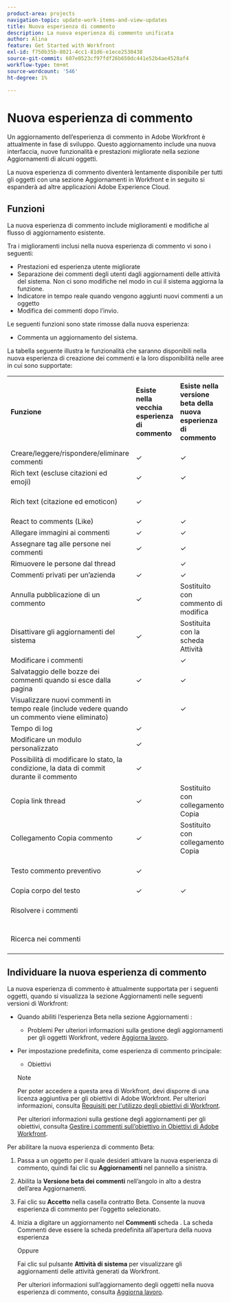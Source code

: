```yaml
---
product-area: projects
navigation-topic: update-work-items-and-view-updates
title: Nuova esperienza di commento
description: La nuova esperienza di commento unificata
author: Alina
feature: Get Started with Workfront
exl-id: f750b35b-8021-4cc1-81d6-e1ece2530438
source-git-commit: 607e0523cf97fdf26b650dc441e52b4ae4528af4
workflow-type: tm+mt
source-wordcount: '546'
ht-degree: 1%

---
```


# Nuova esperienza di commento

<!--<span class="preview">The highlighted information on this page refers to functionality not yet generally available. It is available only in the Preview environment.</span>-->

Un aggiornamento dell’esperienza di commento in Adobe Workfront è attualmente in fase di sviluppo. Questo aggiornamento include una nuova interfaccia, nuove funzionalità e prestazioni migliorate nella sezione Aggiornamenti di alcuni oggetti.

La nuova esperienza di commento diventerà lentamente disponibile per tutti gli oggetti con una sezione Aggiornamenti in Workfront e in seguito si espanderà ad altre applicazioni Adobe Experience Cloud.

## Funzioni

La nuova esperienza di commento include miglioramenti e modifiche al flusso di aggiornamento esistente.

<!-- Previous content here - replaced with the table below: 

>[!IMPORTANT]
>The Unified Commenting Experience features listed below are currently only available in Adobe Workfront Goals.

* **Creating comments**

    You can create a new comment, format it with rich text, and tag others to be notified. For more information on creating comments, see [Manage goal comments](/help/quicksilver/workfront-goals/goal-management/manage-goal-comments.md).

* **Responding to comments**

    You can react to a comment with a like or reply with a new comment in-thread that can notify the original commenter and owner of the object.

* **System Activity**
    
    System-generated updates for an object are now listed seperately from comments made in the update tab. For more information on viewing the System Activity stream, see step 11 of [Manage goal comments](/help/quicksilver/workfront-goals/goal-management/manage-goal-comments.md).

-->

Tra i miglioramenti inclusi nella nuova esperienza di commento vi sono i seguenti:

* Prestazioni ed esperienza utente migliorate
* Separazione dei commenti degli utenti dagli aggiornamenti delle attività del sistema. Non ci sono modifiche nel modo in cui il sistema aggiorna la funzione.
* Indicatore in tempo reale quando vengono aggiunti nuovi commenti a un oggetto
* Modifica dei commenti dopo l’invio.

Le seguenti funzioni sono state rimosse dalla nuova esperienza:

* Commenta un aggiornamento del sistema.

La tabella seguente illustra le funzionalità che saranno disponibili nella nuova esperienza di creazione dei commenti e la loro disponibilità nelle aree in cui sono supportate:

<table>
  <tr>
   <td><strong>Funzione </strong>
   </td>
   <td><strong>Esiste nella vecchia esperienza di commento </strong>
   </td>
   <td><strong>Esiste nella versione beta della nuova esperienza di commento </strong>
   </td>
   <td><strong>Sarà introdotto nella nuova esperienza di commento </strong>
   </td>
   <td><strong>Quando sarà introdotto nella nuova esperienza di commento </strong>
   </td>
   <td><strong>Nella ricerca </strong>
   </td>
  </tr>
  <tr>
   <td>Creare/leggere/rispondere/eliminare commenti 
   </td>
   <td>✓ 
  </td>
   <td>✓ 
   </td>
   <td> 
   </td>
   <td> 
   </td>
   <td> 
   </td>
  </tr>
  <tr>
   <td>Rich text (escluse citazioni ed emoji)
   </td>
   <td>✓ 
   </td>
   <td>✓
   </td>
   <td> 
   </td>
   <td> 
   </td>
   <td> 
   </td>
  </tr>
  <tr>
 <tr>
   <td>Rich text (citazione ed emoticon)
   </td>
   <td>✓ 
   </td>
   <td> 
   </td>
   <td> ✓
   </td>
   <td> 2° trimestre 2023
   </td>
   <td> 
   </td>
  </tr>
  <tr>

<td>React to comments (Like) 
   </td>
   <td>✓ 
   </td>
   <td>✓ 
   </td>
   <td> 
   </td>
   <td> 
   </td>
   <td> 
   </td>
  </tr>
  <tr>
   <td>Allegare immagini ai commenti 
   </td>
   <td>✓ 
   </td>
   <td>✓ 
   </td>
   <td> 
   </td>
   <td> 
   </td>
   <td> 
   </td>
  </tr>
  <tr>
   <td>Assegnare tag alle persone nei commenti 
   </td>
   <td>✓ 
   </td>
   <td>✓ 
   </td>
   <td> 
   </td>
   <td> 
   </td>
   <td> 
   </td>
  </tr>
  <tr>
   <td>Rimuovere le persone dal thread 
   </td>
   <td> 
   </td>
   <td>✓
   </td>
   <td> 
   </td>
   <td> 
   </td>
   <td> 
   </td>
  </tr>
  <tr>
   <td>Commenti privati per un’azienda 
   </td>
   <td>✓ 
   </td>
   <td>✓ 
   </td>
   <td> 
   </td>
   <td> 
   </td>
   <td> 
   </td>
  </tr>
  <tr>
   <td>Annulla pubblicazione di un commento 
   </td>
   <td>✓ 
   </td>
   <td>Sostituito con commento di modifica 
   </td>
   <td> 
   </td>
   <td> 
   </td>
   <td> 
   </td>
  </tr>
  <tr>
   <td>Disattivare gli aggiornamenti del sistema 
   </td>
   <td>✓ 
   </td>
   <td>Sostituita con la scheda Attività 
   </td>
   <td> 
   </td>
   <td> 
   </td>
   <td> 
   </td>
  </tr>
  <tr>
   <td>Modificare i commenti 
   </td>
   <td> 
   </td>
   <td> ✓
   </td>
   <td> 
   </td>
   <td> 
   </td>
   <td> 
   </td>
  </tr>
  <tr>
   <td>Salvataggio delle bozze dei commenti quando si esce dalla pagina 
   </td>
   <td>✓ 
   </td>
   <td>✓ 
   </td>
   <td> 
   </td>
   <td> 
   </td>
   <td> 
   </td>
  </tr>
  <tr>
   <td>Visualizzare nuovi commenti in tempo reale (include vedere quando un commento viene eliminato)
   </td>
   <td> 
   </td>
   <td>✓
   </td>
   <td> 
   </td>
   <td> 
   </td>
   <td> 
   </td>
  </tr>
  <tr>
   <td>Tempo di log 
   </td>
   <td>✓ 
   </td>
   <td> 
   </td>
   <td> 
   </td>
   <td> 
   </td>
   <td>✓ 
   </td>
  </tr>
  <tr>
   <td>Modificare un modulo personalizzato 
   </td>
   <td>✓ 
   </td>
   <td> 
   </td>
   <td> 
   </td>
   <td> 
   </td>
   <td>✓ 
   </td>
  </tr>
  <tr>
   <td>Possibilità di modificare lo stato, la condizione, la data di commit durante il commento 
   </td>
   <td>✓ 
   </td>
   <td> 
   </td>
   <td> 
   </td>
   <td> 
   </td>
   <td>✓ 
   </td>
  </tr>
  <tr>
   <td>Copia link thread 
   </td>
   <td>✓ 
   </td>
   <td> Sostituito con collegamento Copia
   </td>
   <td> 
   </td>
   <td>2° trimestre 2023 
   </td>
   <td> 
   </td>
  </tr>
  <tr>
   <td>Collegamento Copia commento 
   </td>
   <td>✓ 
   </td>
   <td> Sostituito con collegamento Copia
   </td>
   <td> 
   </td>
   <td> 
   </td>
   <td> 
   </td>
  </tr>
  <tr>
   <td>Testo commento preventivo 
   </td>
   <td>✓ 
   </td>
   <td> 
   </td>
   <td>✓ 
   </td>
   <td>2° trimestre 2023 
   </td>
   <td> 
   </td>
  </tr>
  <tr>
   <td>Copia corpo del testo 
   </td>
   <td>✓ 
   </td>
   <td> ✓
   </td>
   <td> 
   </td>
   <td>
   </td>
   <td> 
   </td>
  </tr>
  <tr>
   <td>Risolvere i commenti 
   </td>
   <td> 
   </td>
   <td> 
   </td>
   <td>✓ 
   </td>
   <td>3° trimestre 2023 
   </td>
   <td>✓ 
   </td>
  </tr>
  <tr>
   <td>Ricerca nei commenti 
   </td>
   <td> 
   </td>
   <td> 
   </td>
   <td>✓ 
   </td>
   <td>3° trimestre 2023 
   </td>
   <td>✓ 
   </td>
  </tr>
</table>


## Individuare la nuova esperienza di commento

La nuova esperienza di commento è attualmente supportata per i seguenti oggetti, quando si visualizza la sezione Aggiornamenti nelle seguenti versioni di Workfront:

* Quando abiliti l’esperienza Beta nella sezione Aggiornamenti :

   * Problemi
   Per ulteriori informazioni sulla gestione degli aggiornamenti per gli oggetti Workfront, vedere [Aggiorna lavoro](../../workfront-basics/updating-work-items-and-viewing-updates/update-work.md).


* Per impostazione predefinita, come esperienza di commento principale:

   * Obiettivi
   >[!NOTE]
   >
   >Per poter accedere a questa area di Workfront, devi disporre di una licenza aggiuntiva per gli obiettivi di Adobe Workfront. Per ulteriori informazioni, consulta [Requisiti per l&#39;utilizzo degli obiettivi di Workfront](../../workfront-goals/goal-management/access-needed-for-wf-goals.md).

   Per ulteriori informazioni sulla gestione degli aggiornamenti per gli obiettivi, consulta [Gestire i commenti sull’obiettivo in Obiettivi di Adobe Workfront](../../workfront-goals/goal-management/manage-goal-comments.md).


Per abilitare la nuova esperienza di commento Beta:

1. Passa a un oggetto per il quale desideri attivare la nuova esperienza di commento, quindi fai clic su **Aggiornamenti** nel pannello a sinistra.
1. Abilita la **Versione beta dei commenti** nell’angolo in alto a destra dell’area Aggiornamenti.
1. Fai clic su **Accetto** nella casella contratto Beta. Consente la nuova esperienza di commento per l’oggetto selezionato.
1. Inizia a digitare un aggiornamento nel **Commenti** scheda . La scheda Commenti deve essere la scheda predefinita all’apertura della nuova esperienza

   Oppure

   Fai clic sul pulsante  **Attività di sistema** per visualizzare gli aggiornamenti delle attività generati da Workfront.

   Per ulteriori informazioni sull’aggiornamento degli oggetti nella nuova esperienza di commento, consulta [Aggiorna lavoro](../updating-work-items-and-viewing-updates/update-work.md).
